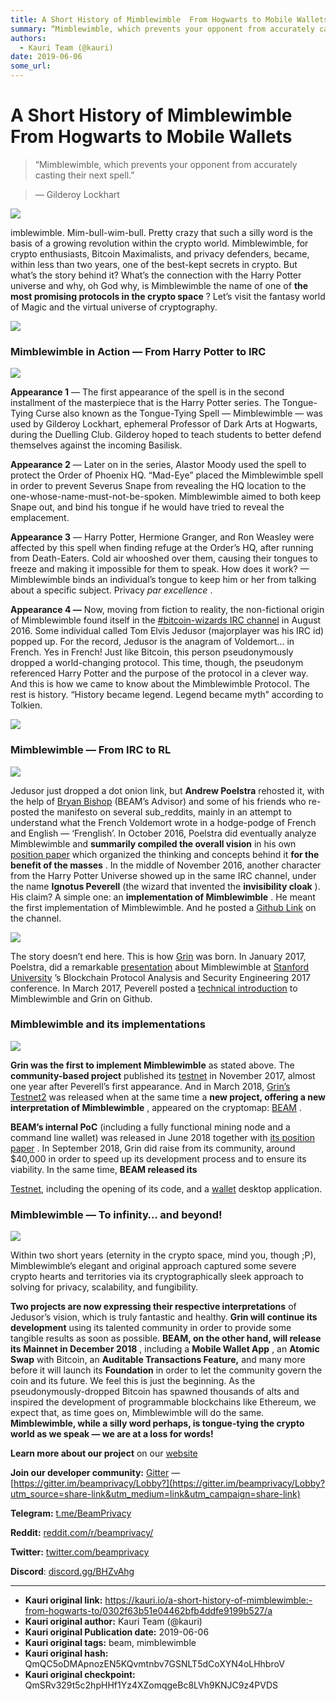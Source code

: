 ```yaml
---
title: A Short History of Mimblewimble  From Hogwarts to Mobile Wallets
summary: “Mimblewimble, which prevents your opponent from accurately casting their next spell.” — Gilderoy Lockhart imblewimble. Mim-bull-wim-bull. Pretty crazy that such a silly word is the basis of a growing revolution within the crypto world. Mimblewimble, for crypto enthusiasts, Bitcoin Maximalists, and privacy defenders, became, within less than two years, one of the best-kept secrets in crypto. But what’s the story behind it? What’s the connection with the Harry Potter universe and why, oh God why,
authors:
  - Kauri Team (@kauri)
date: 2019-06-06
some_url: 
---
```


# A Short History of Mimblewimble  From Hogwarts to Mobile Wallets


> “Mimblewimble, which prevents your opponent from accurately casting their next spell.”

> — Gilderoy Lockhart


![](https://ipfs.infura.io/ipfs/QmYdPkp7fgtjPvg2cpiekiXKGnJqfXedyEsfwT8ZnhihuP)

imblewimble. Mim-bull-wim-bull. Pretty crazy that such a silly word is the basis of a growing revolution within the crypto world. Mimblewimble, for crypto enthusiasts, Bitcoin Maximalists, and privacy defenders, became, within less than two years, one of the best-kept secrets in crypto. But what’s the story behind it? What’s the connection with the Harry Potter universe and why, oh God why, is Mimblewimble the name of one of 
**the most promising protocols in the crypto space**
 ? Let’s visit the fantasy world of Magic and the virtual universe of cryptography.

![](https://ipfs.infura.io/ipfs/Qme7WwsbjXgYhRum2FgqtfKK6aV6yTaFEsWZbJ4DQ6Md7x)


### Mimblewimble in Action — From Harry Potter to IRC

![](https://ipfs.infura.io/ipfs/QmT2rs4ettu4q299FMES3Dn1hrdLqjVVjoT1tAJzMrwYxR)

 
**Appearance 1**
 — The first appearance of the spell is in the second installment of the masterpiece that is the Harry Potter series. The Tongue-Tying Curse also known as the Tongue-Tying Spell — Mimblewimble — was used by Gilderoy Lockhart, ephemeral Professor of Dark Arts at Hogwarts, during the Duelling Club. Gilderoy hoped to teach students to better defend themselves against the incoming Basilisk.
 
**Appearance 2**
 — Later on in the series, Alastor Moody used the spell to protect the Order of Phoenix HQ. “Mad-Eye” placed the Mimblewimble spell in order to prevent Severus Snape from revealing the HQ location to the one-whose-name-must-not-be-spoken. Mimblewimble aimed to both keep Snape out, and bind his tongue if he would have tried to reveal the emplacement.
 
**Appearance 3**
 — Harry Potter, Hermione Granger, and Ron Weasley were affected by this spell when finding refuge at the Order’s HQ, after running from Death-Eaters. Cold air whooshed over them, causing their tongues to freeze and making it impossible for them to speak.
How does it work? — Mimblewimble binds an individual’s tongue to keep him or her from talking about a specific subject.
Privacy 
_par excellence_
 .
 
**Appearance 4 —**
 Now, moving from fiction to reality, the non-fictional origin of Mimblewimble found itself in the 
[#bitcoin-wizards IRC channel](http://gnusha.org/bitcoin-wizards/2016-08-01.log)
 in August 2016. Some individual called Tom Elvis Jedusor (majorplayer was his IRC id) popped up. For the record, Jedusor is the anagram of Voldemort… in French. Yes in French! Just like Bitcoin, this person pseudonymously dropped a world-changing protocol. This time, though, the pseudonym referenced Harry Potter and the purpose of the protocol in a clever way. And this is how we came to know about the Mimblewimble Protocol.
The rest is history. “History became legend. Legend became myth” according to Tolkien.

![](https://ipfs.infura.io/ipfs/QmWPRJjraDJqXvwzd7KVFwFQTGWSkkWEFKE14dom2i8TAn)


### Mimblewimble — From IRC to RL

![](https://ipfs.infura.io/ipfs/QmNUP5PDJYNLJgwFkFWjjqcSWHYzPvKP7JWNoTY5KT8TJX)

Jedusor just dropped a dot onion link, but 
**Andrew Poelstra**
 rehosted it, with the help of 
[Bryan Bishop](https://twitter.com/kanzure)
 (BEAM’s Advisor) and some of his friends who re-posted the manifesto on several sub_reddits, mainly in an attempt to understand what the French Voldemort wrote in a hodge-podge of French and English — ‘Frenglish’.
In October 2016, Poelstra did eventually analyze Mimblewimble and 
**summarily compiled the overall vision**
 in his own 
[position paper](http://diyhpl.us/~bryan/papers2/bitcoin/mimblewimble-andytoshi-draft-2016-10-20.pdf)
 which organized the thinking and concepts behind it 
**for the benefit of the masses**
 .
In the middle of November 2016, another character from the Harry Potter Universe showed up in the same IRC channel, under the name 
**Ignotus Peverell**
 (the wizard that invented the 
**invisibility cloak**
 ). His claim? A simple one: an 
**implementation of Mimblewimble**
 . He meant the first implementation of Mimblewimble. And he posted a 
[Github Link](https://github.com/ignopeverell/grin)
 on the channel.

![](https://ipfs.infura.io/ipfs/QmQSZdLCWmFkZfJiRF8dUUeGTrpCEwUnWb9P321S3h3Eva)

The story doesn’t end here.
This is how 
[Grin](http://grin-tech.org)
 was born.
In January 2017, Poelstra, did a remarkable 
[presentation](https://cyber.stanford.edu/sites/default/files/andrewpoelstra.pdf)
 about Mimblewimble at 
[Stanford University](https://www.stanford.edu/)
 ’s Blockchain Protocol Analysis and Security Engineering 2017 conference.
In March 2017, Peverell posted a 
[technical introduction](https://github.com/mimblewimble/grin/blob/master/doc/intro.md)
 to Mimblewimble and Grin on Github.

### Mimblewimble and its implementations

![](https://ipfs.infura.io/ipfs/QmZVhG1JP1DXVhTXxPQNNRfXhZGHnhD9oVaC5Az69bFGjn)

 
**Grin was the first to implement Mimblewimble**
 as stated above. The 
**community-based project**
 published its 
[testnet](https://www.reddit.com/r/grincoin/comments/7dfrhh/grin_testnet1_has_been_launched/)
 in November 2017, almost one year after Peverell’s first appearance.
And in March 2018, 
[Grin’s Testnet2](https://github.com/mimblewimble/grin/milestone/3?closed=1)
 was released when at the same time a 
**new project, offering a new interpretation of Mimblewimble**
 , appeared on the cryptomap: 
[BEAM](http://beam-mw.com)
 .
 
**BEAM’s internal PoC**
 (including a fully functional mining node and a command line wallet) was released in June 2018 together with 
[its position paper](https://docs.beam.mw/BEAM_Position_Paper_v0.2.2.pdf)
 .
In September 2018, Grin did raise from its community, around $40,000 in order to speed up its development process and to ensure its viability.
In the same time, 
**BEAM released its**
  
[Testnet,](https://github.com/beam-mw/beam)
 including the opening of its code, and a 
[wallet](https://www.beam-mw.com/downloads)
 desktop application.

### Mimblewimble — To infinity… and beyond!

![](https://ipfs.infura.io/ipfs/QmdKWLziptLL5qb53HHQ7WL92LZtJ7gL7KS3h1At821Hmb)

Within two short years (eternity in the crypto space, mind you, though ;P), Mimblewimble’s elegant and original approach captured some severe crypto hearts and territories via its cryptographically sleek approach to solving for privacy, scalability, and fungibility.
 
**Two projects are now expressing their respective interpretations**
 of Jedusor’s vision, which is truly fantastic and healthy. 
**Grin will continue its development**
 using its talented community in order to provide some tangible results as soon as possible. 
**BEAM, on the other hand, will release its Mainnet in December 2018**
 , including a 
**Mobile Wallet App**
 , an 
**Atomic Swap**
 with Bitcoin, an 
**Auditable Transactions Feature,**
 and many more before it will launch its 
**Foundation**
 in order to let the community govern the coin and its future.
We feel this is just the beginning. As the pseudonymously-dropped Bitcoin has spawned thousands of alts and inspired the development of programmable blockchains like Ethereum, we expect that, as time goes on, Mimblewimble will do the same. 
**Mimblewimble, while a silly word perhaps, is tongue-tying the crypto world as we speak — we are at a loss for words!**
 
 
**Learn more about our project** on our [website](http://beam.mw)
 
 
**Join our developer community:** [Gitter](https://gitter.im/beamprivacy/Lobby?utm_source=share-link&utm_medium=link&utm_campaign=share-link) — [https://gitter.im/beamprivacy/Lobby?](https://gitter.im/beamprivacy/Lobby?utm_source=share-link&utm_medium=link&utm_campaign=share-link)
 
 
**Telegram:** [t.me/BeamPrivacy](https://t.me/BeamPrivacy)
 
 
**Reddit:** [reddit.com/r/beamprivacy/](https://www.reddit.com/r/beamprivacy/)
 
 
**Twitter:** [twitter.com/beamprivacy](http://twitter.com/beamprivacy)
 
 
**Discord**:  [discord.gg/BHZvAhg](https://discord.gg/BHZvAhg)
 



---

- **Kauri original link:** https://kauri.io/a-short-history-of-mimblewimble:-from-hogwarts-to/0302f63b51e04462bfb4ddfe9199b527/a
- **Kauri original author:** Kauri Team (@kauri)
- **Kauri original Publication date:** 2019-06-06
- **Kauri original tags:** beam, mimblewimble
- **Kauri original hash:** QmQC5oDMApnozEN5KQvmtnbv7GSNLT5dCoXYN4oLHhbroV
- **Kauri original checkpoint:** QmSRv329t5c2hpHHf1Yz4XZomqgeBc8LVh9KNJC9z4PVDS



